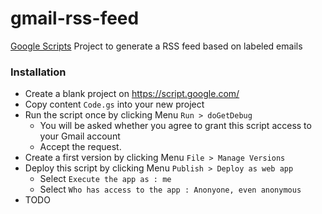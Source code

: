 # gmail-rss-feed
[Google Scripts](https://script.google.com) Project to generate a RSS feed based on labeled emails


### Installation
* Create a blank project on https://script.google.com/
* Copy content `Code.gs` into your new project
* Run the script once by clicking Menu `Run > doGetDebug` 
  * You will be asked whether you agree to grant this script access to your Gmail account
  * Accept the request.
* Create a first version by clicking Menu `File > Manage Versions`
* Deploy this script by clicking Menu `Publish > Deploy as web app`
  * Select `Execute the app as : me`
  * Select `Who has access to the app : Anonyone, even anonymous`
* TODO
